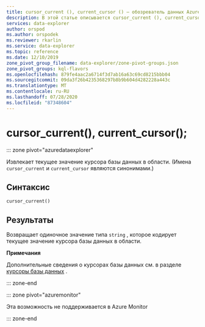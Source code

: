 ```yaml
---
title: cursor_current (), current_cursor () — обозреватель данных Azure | Документация Майкрософт
description: В этой статье описывается cursor_current (), current_cursor () в обозреватель данных Azure.
services: data-explorer
author: orspod
ms.author: orspodek
ms.reviewer: rkarlin
ms.service: data-explorer
ms.topic: reference
ms.date: 12/10/2019
zone_pivot_group_filename: data-explorer/zone-pivot-groups.json
zone_pivot_groups: kql-flavors
ms.openlocfilehash: 879fe4aac2a6714f3d7ab16a63c69cd8215bbb04
ms.sourcegitcommit: 09da3f26b4235368297b8b9b604d4282228a443c
ms.translationtype: MT
ms.contentlocale: ru-RU
ms.lasthandoff: 07/28/2020
ms.locfileid: "87348604"
---
```

# <a name="cursor_current-current_cursor"></a>cursor_current(), current_cursor();

::: zone pivot="azuredataexplorer"

Извлекает текущее значение курсора базы данных в области. (Имена `cursor_current` и `current_cursor` являются синонимами.)

## <a name="syntax"></a>Синтаксис

`cursor_current()`

## <a name="returns"></a>Результаты

Возвращает одиночное значение типа `string` , которое кодирует текущее значение курсора базы данных в области.

**Примечания**

Дополнительные сведения о курсорах базы данных см. в разделе [курсоры базы данных](../management/databasecursor.md) .

::: zone-end

::: zone pivot="azuremonitor"

Эта возможность не поддерживается в Azure Monitor

::: zone-end
